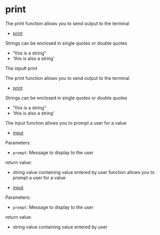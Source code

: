 # print

The print function allows you to send output to the terminal

- [print](https://docs.python.org/3/library/functions.html#print)

Strings can be enclosed in single quotes or double quotes

- "this is a string"
- 'this is also a string'

The inpu# print

The print function allows you to send output to the terminal

- [print](https://docs.python.org/3/library/functions.html#print)

Strings can be enclosed in single quotes or double quotes

- "this is a string"
- 'this is also a string'

The input function allows you to prompt a user for a value

- [input](https://docs.python.org/3/library/functions.html#input)
  
Parameters:

- `prompt`: Message to display to the user  

return value:

- string value containing value entered by user
 function allows you to prompt a user for a value

- [input](https://docs.python.org/3/library/functions.html#input)
  
Parameters:

- `prompt`: Message to display to the user  

return value:

- string value containing value entered by user
